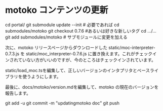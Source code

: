 # motoko コンテンツの更新

cd portal/
git submodule update --init \# 必要であれば
cd submodules/motoko
 git checkout 0.7.6 \#あるいは好きな新しいタグ
cd .../...
git add submodules/motoko \# サブモジュールに変更を加える

次に、motoko リリースページからダウンロードした static/moc-interpreter-0.7.3.js を static/moc\_interpreter-0.7.6.js に置き換えます。これがチェックインされていない方がいいのですが、今のところはチェックインされています。

static/load\_moc.tsを編集して、正しいバージョンのインタプリタとベースライブラリを使うようにします。

最後に、docs/motoko/version.mdを編集して、motoko の現在のバージョンを報告します。

git add -u
git commit -m "updatingmotoko doc"
git push

<!---
# Updating motoko content

cd portal/
git submodule update --init # if necessary
cd submodules/motoko
git checkout 0.7.6 #or whatever new tag you desire
cd ../..
git add submodules/motoko # add the change to the submodule

Now replace static/moc-interpreter-0.7.3.js with static/moc_interpreter-0.7.6.js, downloaded from motoko release page. It would be better if this wasn't checked in, but, for now, it is.

Edit static/load_moc.ts to use the correct version of the interpreter and base libs.

Finally, edit docs/motoko/version.md to report the current version of motoko.

git add -u
git commit -m "updating motoko doc"
git push


-->
